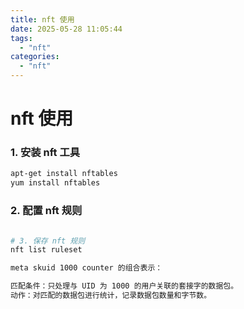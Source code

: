 ```yaml
---
title: nft 使用
date: 2025-05-28 11:05:44
tags:
  - "nft"
categories:
  - "nft"
---
```


# nft 使用

### 1. 安装 nft 工具

```bash
apt-get install nftables
yum install nftables
```

### 2. 配置 nft 规则

```bash

# 3. 保存 nft 规则
nft list ruleset
```

```bash
meta skuid 1000 counter 的组合表示：

匹配条件：只处理与 UID 为 1000 的用户关联的套接字的数据包。
动作：对匹配的数据包进行统计，记录数据包数量和字节数。
```
